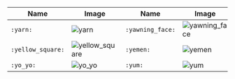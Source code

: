 | Name | Image | Name | Image | Name | Image | Name | Image |
| --- | --- | --- | --- | --- | --- | --- | --- |
| `:yarn:` | ![yarn](https://github.githubassets.com/images/icons/emoji/unicode/1f9f6.png?v8) | `:yawning_face:` | ![yawning_face](https://github.githubassets.com/images/icons/emoji/unicode/1f971.png?v8) | `:yellow_circle:` | ![yellow_circle](https://github.githubassets.com/images/icons/emoji/unicode/1f7e1.png?v8) | `:yellow_heart:` | ![yellow_heart](https://github.githubassets.com/images/icons/emoji/unicode/1f49b.png?v8) |
| `:yellow_square:` | ![yellow_square](https://github.githubassets.com/images/icons/emoji/unicode/1f7e8.png?v8) | `:yemen:` | ![yemen](https://github.githubassets.com/images/icons/emoji/unicode/1f1fe-1f1ea.png?v8) | `:yen:` | ![yen](https://github.githubassets.com/images/icons/emoji/unicode/1f4b4.png?v8) | `:yin_yang:` | ![yin_yang](https://github.githubassets.com/images/icons/emoji/unicode/262f.png?v8) |
| `:yo_yo:` | ![yo_yo](https://github.githubassets.com/images/icons/emoji/unicode/1fa80.png?v8) | `:yum:` | ![yum](https://github.githubassets.com/images/icons/emoji/unicode/1f60b.png?v8) |  |  |  |  |
